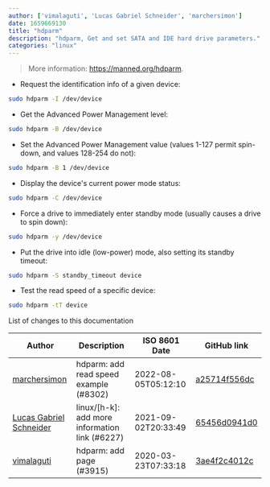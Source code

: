 ```yaml
---
author: ['vimalaguti', 'Lucas Gabriel Schneider', 'marchersimon']
date: 1659669130
title: "hdparm"
description: "hdparm, Get and set SATA and IDE hard drive parameters."
categories: "linux"
---
```

> More information: <https://manned.org/hdparm>.

- Request the identification info of a given device:

```bash
sudo hdparm -I /dev/device
```

- Get the Advanced Power Management level:

```bash
sudo hdparm -B /dev/device
```

- Set the Advanced Power Management value (values 1-127 permit spin-down, and values 128-254 do not):

```bash
sudo hdparm -B 1 /dev/device
```

- Display the device's current power mode status:

```bash
sudo hdparm -C /dev/device
```

- Force a drive to immediately enter standby mode (usually causes a drive to spin down):

```bash
sudo hdparm -y /dev/device
```

- Put the drive into idle (low-power) mode, also setting its standby timeout:

```bash
sudo hdparm -S standby_timeout device
```

- Test the read speed of a specific device:

```bash
sudo hdparm -tT device
```
List of changes to this documentation


Author | Description | ISO 8601 Date | GitHub link
------|-----|-----|-----
[marchersimon](mailto:50295997+marchersimon@users.noreply.github.com) | hdparm: add read speed example (#8302) | 2022-08-05T05:12:10 | [a25714f556dc](https://github.com/tldr-pages/tldr/commit/a25714f556dcf4232fc9eb976c40281f638574f0)
[Lucas Gabriel Schneider](mailto:casdpa@gmail.com) | linux/[h-k]: add more information link (#6227) | 2021-09-02T20:33:49 | [65456d0941d0](https://github.com/tldr-pages/tldr/commit/65456d0941d092a69548cae0ed6e4f4d19bfe9d2)
[vimalaguti](mailto:25081309+vimalaguti@users.noreply.github.com) | hdparm: add page (#3915) | 2020-03-23T07:33:18 | [3ae4f2c4012c](https://github.com/tldr-pages/tldr/commit/3ae4f2c4012c077f6cd0107e1be9a6a55da9fba1)

